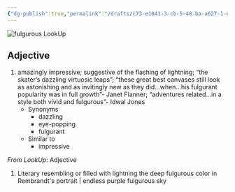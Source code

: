 ```yaml
---
{"dg-publish":true,"permalink":"/drafts/c73-e1041-3-cb-5-48-ba-a627-1-ed-97-baa-1177/","dgHomeLink":true,"dgPassFrontmatter":false}
---
```



![fulgurous LookUp](https://i.snap.as/87hLunqw.png)

## Adjective

1. amazingly impressive; suggestive of the flashing of lightning; “the skater’s dazzling virtuosic leaps”; “these great best canvases still look as astonishing and as invitingly new as they did…when…his fulgurant popularity was in full growth”- Janet Flanner; “adventures related…in a style both vivid and fulgurous”- Idwal Jones
	- Synonyms
		- dazzling
		- eye-popping
		- fulgurant
	- Similar to
		- impressive

*From LookUp*:
Adjective
1.	Literary resembling or filled with lightning
the deep fulgurous color in Rembrandt's portrait | endless purple fulgurous sky